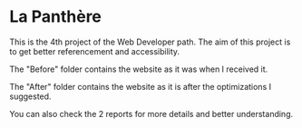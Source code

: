 # La Panthère #

This is the 4th project of the Web Developer path. The aim of this project is to get better referencement and accessibility.

The "Before" folder contains the website as it was when I received it.

The "After" folder contains the website as it is after the optimizations I suggested.

You can also check the 2 reports for more details and better understanding.